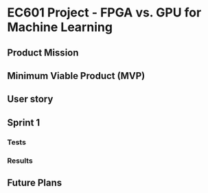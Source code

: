 # EC601 Project - FPGA vs. GPU for Machine Learning
## Product Mission
## Minimum Viable Product (MVP)
## User story
## Sprint 1
### Tests
### Results
## Future Plans
